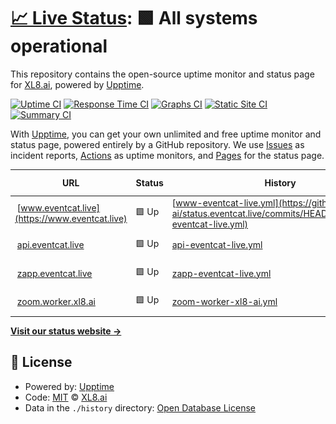 # [📈 Live Status](https://status.eventcat.live): <!--live status--> **🟩 All systems operational**

This repository contains the open-source uptime monitor and status page for [XL8.ai](https://xl8.ai), powered by [Upptime](https://github.com/upptime/upptime).

[![Uptime CI](https://github.com/xl8-ai/status.eventcat.live/workflows/Uptime%20CI/badge.svg)](https://github.com/xl8-ai/status.eventcat.live/actions?query=workflow%3A%22Uptime+CI%22)
[![Response Time CI](https://github.com/xl8-ai/status.eventcat.live/workflows/Response%20Time%20CI/badge.svg)](https://github.com/xl8-ai/status.eventcat.live/actions?query=workflow%3A%22Response+Time+CI%22)
[![Graphs CI](https://github.com/xl8-ai/status.eventcat.live/workflows/Graphs%20CI/badge.svg)](https://github.com/xl8-ai/status.eventcat.live/actions?query=workflow%3A%22Graphs+CI%22)
[![Static Site CI](https://github.com/xl8-ai/status.eventcat.live/workflows/Static%20Site%20CI/badge.svg)](https://github.com/xl8-ai/status.eventcat.live/actions?query=workflow%3A%22Static+Site+CI%22)
[![Summary CI](https://github.com/xl8-ai/status.eventcat.live/workflows/Summary%20CI/badge.svg)](https://github.com/xl8-ai/status.eventcat.live/actions?query=workflow%3A%22Summary+CI%22)

With [Upptime](https://upptime.js.org), you can get your own unlimited and free uptime monitor and status page, powered entirely by a GitHub repository. We use [Issues](https://github.com/xl8-ai/status.eventcat.live/issues) as incident reports, [Actions](https://github.com/xl8-ai/status.eventcat.live/actions) as uptime monitors, and [Pages](https://status.eventcat.live) for the status page.

<!--start: status pages-->
<!-- This summary is generated by Upptime (https://github.com/upptime/upptime) -->
<!-- Do not edit this manually, your changes will be overwritten -->
<!-- prettier-ignore -->
| URL | Status | History | Response Time | Uptime |
| --- | ------ | ------- | ------------- | ------ |
| <img alt="" src="https://icons.duckduckgo.com/ip3/www.eventcat.live.ico" height="13"> [www.eventcat.live](https://www.eventcat.live) | 🟩 Up | [www-eventcat-live.yml](https://github.com/xl8-ai/status.eventcat.live/commits/HEAD/history/www-eventcat-live.yml) | <details><summary><img alt="Response time graph" src="./graphs/www-eventcat-live/response-time-week.png" height="20"> 6368ms</summary><br><a href="https://status.eventcat.live/history/www-eventcat-live"><img alt="Response time 5610" src="https://img.shields.io/endpoint?url=https%3A%2F%2Fraw.githubusercontent.com%2Fxl8-ai%2Fstatus.eventcat.live%2FHEAD%2Fapi%2Fwww-eventcat-live%2Fresponse-time.json"></a><br><a href="https://status.eventcat.live/history/www-eventcat-live"><img alt="24-hour response time 5634" src="https://img.shields.io/endpoint?url=https%3A%2F%2Fraw.githubusercontent.com%2Fxl8-ai%2Fstatus.eventcat.live%2FHEAD%2Fapi%2Fwww-eventcat-live%2Fresponse-time-day.json"></a><br><a href="https://status.eventcat.live/history/www-eventcat-live"><img alt="7-day response time 6368" src="https://img.shields.io/endpoint?url=https%3A%2F%2Fraw.githubusercontent.com%2Fxl8-ai%2Fstatus.eventcat.live%2FHEAD%2Fapi%2Fwww-eventcat-live%2Fresponse-time-week.json"></a><br><a href="https://status.eventcat.live/history/www-eventcat-live"><img alt="30-day response time 5146" src="https://img.shields.io/endpoint?url=https%3A%2F%2Fraw.githubusercontent.com%2Fxl8-ai%2Fstatus.eventcat.live%2FHEAD%2Fapi%2Fwww-eventcat-live%2Fresponse-time-month.json"></a><br><a href="https://status.eventcat.live/history/www-eventcat-live"><img alt="1-year response time 5610" src="https://img.shields.io/endpoint?url=https%3A%2F%2Fraw.githubusercontent.com%2Fxl8-ai%2Fstatus.eventcat.live%2FHEAD%2Fapi%2Fwww-eventcat-live%2Fresponse-time-year.json"></a></details> | <details><summary><a href="https://status.eventcat.live/history/www-eventcat-live">100.00%</a></summary><a href="https://status.eventcat.live/history/www-eventcat-live"><img alt="All-time uptime 100.00%" src="https://img.shields.io/endpoint?url=https%3A%2F%2Fraw.githubusercontent.com%2Fxl8-ai%2Fstatus.eventcat.live%2FHEAD%2Fapi%2Fwww-eventcat-live%2Fuptime.json"></a><br><a href="https://status.eventcat.live/history/www-eventcat-live"><img alt="24-hour uptime 100.00%" src="https://img.shields.io/endpoint?url=https%3A%2F%2Fraw.githubusercontent.com%2Fxl8-ai%2Fstatus.eventcat.live%2FHEAD%2Fapi%2Fwww-eventcat-live%2Fuptime-day.json"></a><br><a href="https://status.eventcat.live/history/www-eventcat-live"><img alt="7-day uptime 100.00%" src="https://img.shields.io/endpoint?url=https%3A%2F%2Fraw.githubusercontent.com%2Fxl8-ai%2Fstatus.eventcat.live%2FHEAD%2Fapi%2Fwww-eventcat-live%2Fuptime-week.json"></a><br><a href="https://status.eventcat.live/history/www-eventcat-live"><img alt="30-day uptime 100.00%" src="https://img.shields.io/endpoint?url=https%3A%2F%2Fraw.githubusercontent.com%2Fxl8-ai%2Fstatus.eventcat.live%2FHEAD%2Fapi%2Fwww-eventcat-live%2Fuptime-month.json"></a><br><a href="https://status.eventcat.live/history/www-eventcat-live"><img alt="1-year uptime 100.00%" src="https://img.shields.io/endpoint?url=https%3A%2F%2Fraw.githubusercontent.com%2Fxl8-ai%2Fstatus.eventcat.live%2FHEAD%2Fapi%2Fwww-eventcat-live%2Fuptime-year.json"></a></details>
| <img alt="" src="https://icons.duckduckgo.com/ip3/api.eventcat.live.ico" height="13"> [api.eventcat.live](https://api.eventcat.live) | 🟩 Up | [api-eventcat-live.yml](https://github.com/xl8-ai/status.eventcat.live/commits/HEAD/history/api-eventcat-live.yml) | <details><summary><img alt="Response time graph" src="./graphs/api-eventcat-live/response-time-week.png" height="20"> 832ms</summary><br><a href="https://status.eventcat.live/history/api-eventcat-live"><img alt="Response time 789" src="https://img.shields.io/endpoint?url=https%3A%2F%2Fraw.githubusercontent.com%2Fxl8-ai%2Fstatus.eventcat.live%2FHEAD%2Fapi%2Fapi-eventcat-live%2Fresponse-time.json"></a><br><a href="https://status.eventcat.live/history/api-eventcat-live"><img alt="24-hour response time 285" src="https://img.shields.io/endpoint?url=https%3A%2F%2Fraw.githubusercontent.com%2Fxl8-ai%2Fstatus.eventcat.live%2FHEAD%2Fapi%2Fapi-eventcat-live%2Fresponse-time-day.json"></a><br><a href="https://status.eventcat.live/history/api-eventcat-live"><img alt="7-day response time 832" src="https://img.shields.io/endpoint?url=https%3A%2F%2Fraw.githubusercontent.com%2Fxl8-ai%2Fstatus.eventcat.live%2FHEAD%2Fapi%2Fapi-eventcat-live%2Fresponse-time-week.json"></a><br><a href="https://status.eventcat.live/history/api-eventcat-live"><img alt="30-day response time 758" src="https://img.shields.io/endpoint?url=https%3A%2F%2Fraw.githubusercontent.com%2Fxl8-ai%2Fstatus.eventcat.live%2FHEAD%2Fapi%2Fapi-eventcat-live%2Fresponse-time-month.json"></a><br><a href="https://status.eventcat.live/history/api-eventcat-live"><img alt="1-year response time 789" src="https://img.shields.io/endpoint?url=https%3A%2F%2Fraw.githubusercontent.com%2Fxl8-ai%2Fstatus.eventcat.live%2FHEAD%2Fapi%2Fapi-eventcat-live%2Fresponse-time-year.json"></a></details> | <details><summary><a href="https://status.eventcat.live/history/api-eventcat-live">100.00%</a></summary><a href="https://status.eventcat.live/history/api-eventcat-live"><img alt="All-time uptime 99.99%" src="https://img.shields.io/endpoint?url=https%3A%2F%2Fraw.githubusercontent.com%2Fxl8-ai%2Fstatus.eventcat.live%2FHEAD%2Fapi%2Fapi-eventcat-live%2Fuptime.json"></a><br><a href="https://status.eventcat.live/history/api-eventcat-live"><img alt="24-hour uptime 100.00%" src="https://img.shields.io/endpoint?url=https%3A%2F%2Fraw.githubusercontent.com%2Fxl8-ai%2Fstatus.eventcat.live%2FHEAD%2Fapi%2Fapi-eventcat-live%2Fuptime-day.json"></a><br><a href="https://status.eventcat.live/history/api-eventcat-live"><img alt="7-day uptime 100.00%" src="https://img.shields.io/endpoint?url=https%3A%2F%2Fraw.githubusercontent.com%2Fxl8-ai%2Fstatus.eventcat.live%2FHEAD%2Fapi%2Fapi-eventcat-live%2Fuptime-week.json"></a><br><a href="https://status.eventcat.live/history/api-eventcat-live"><img alt="30-day uptime 100.00%" src="https://img.shields.io/endpoint?url=https%3A%2F%2Fraw.githubusercontent.com%2Fxl8-ai%2Fstatus.eventcat.live%2FHEAD%2Fapi%2Fapi-eventcat-live%2Fuptime-month.json"></a><br><a href="https://status.eventcat.live/history/api-eventcat-live"><img alt="1-year uptime 99.99%" src="https://img.shields.io/endpoint?url=https%3A%2F%2Fraw.githubusercontent.com%2Fxl8-ai%2Fstatus.eventcat.live%2FHEAD%2Fapi%2Fapi-eventcat-live%2Fuptime-year.json"></a></details>
| <img alt="" src="https://icons.duckduckgo.com/ip3/zapp.eventcat.live.ico" height="13"> [zapp.eventcat.live](https://zapp.eventcat.live) | 🟩 Up | [zapp-eventcat-live.yml](https://github.com/xl8-ai/status.eventcat.live/commits/HEAD/history/zapp-eventcat-live.yml) | <details><summary><img alt="Response time graph" src="./graphs/zapp-eventcat-live/response-time-week.png" height="20"> 690ms</summary><br><a href="https://status.eventcat.live/history/zapp-eventcat-live"><img alt="Response time 1275" src="https://img.shields.io/endpoint?url=https%3A%2F%2Fraw.githubusercontent.com%2Fxl8-ai%2Fstatus.eventcat.live%2FHEAD%2Fapi%2Fzapp-eventcat-live%2Fresponse-time.json"></a><br><a href="https://status.eventcat.live/history/zapp-eventcat-live"><img alt="24-hour response time 199" src="https://img.shields.io/endpoint?url=https%3A%2F%2Fraw.githubusercontent.com%2Fxl8-ai%2Fstatus.eventcat.live%2FHEAD%2Fapi%2Fzapp-eventcat-live%2Fresponse-time-day.json"></a><br><a href="https://status.eventcat.live/history/zapp-eventcat-live"><img alt="7-day response time 690" src="https://img.shields.io/endpoint?url=https%3A%2F%2Fraw.githubusercontent.com%2Fxl8-ai%2Fstatus.eventcat.live%2FHEAD%2Fapi%2Fzapp-eventcat-live%2Fresponse-time-week.json"></a><br><a href="https://status.eventcat.live/history/zapp-eventcat-live"><img alt="30-day response time 1275" src="https://img.shields.io/endpoint?url=https%3A%2F%2Fraw.githubusercontent.com%2Fxl8-ai%2Fstatus.eventcat.live%2FHEAD%2Fapi%2Fzapp-eventcat-live%2Fresponse-time-month.json"></a><br><a href="https://status.eventcat.live/history/zapp-eventcat-live"><img alt="1-year response time 1275" src="https://img.shields.io/endpoint?url=https%3A%2F%2Fraw.githubusercontent.com%2Fxl8-ai%2Fstatus.eventcat.live%2FHEAD%2Fapi%2Fzapp-eventcat-live%2Fresponse-time-year.json"></a></details> | <details><summary><a href="https://status.eventcat.live/history/zapp-eventcat-live">100.00%</a></summary><a href="https://status.eventcat.live/history/zapp-eventcat-live"><img alt="All-time uptime 100.00%" src="https://img.shields.io/endpoint?url=https%3A%2F%2Fraw.githubusercontent.com%2Fxl8-ai%2Fstatus.eventcat.live%2FHEAD%2Fapi%2Fzapp-eventcat-live%2Fuptime.json"></a><br><a href="https://status.eventcat.live/history/zapp-eventcat-live"><img alt="24-hour uptime 100.00%" src="https://img.shields.io/endpoint?url=https%3A%2F%2Fraw.githubusercontent.com%2Fxl8-ai%2Fstatus.eventcat.live%2FHEAD%2Fapi%2Fzapp-eventcat-live%2Fuptime-day.json"></a><br><a href="https://status.eventcat.live/history/zapp-eventcat-live"><img alt="7-day uptime 100.00%" src="https://img.shields.io/endpoint?url=https%3A%2F%2Fraw.githubusercontent.com%2Fxl8-ai%2Fstatus.eventcat.live%2FHEAD%2Fapi%2Fzapp-eventcat-live%2Fuptime-week.json"></a><br><a href="https://status.eventcat.live/history/zapp-eventcat-live"><img alt="30-day uptime 100.00%" src="https://img.shields.io/endpoint?url=https%3A%2F%2Fraw.githubusercontent.com%2Fxl8-ai%2Fstatus.eventcat.live%2FHEAD%2Fapi%2Fzapp-eventcat-live%2Fuptime-month.json"></a><br><a href="https://status.eventcat.live/history/zapp-eventcat-live"><img alt="1-year uptime 100.00%" src="https://img.shields.io/endpoint?url=https%3A%2F%2Fraw.githubusercontent.com%2Fxl8-ai%2Fstatus.eventcat.live%2FHEAD%2Fapi%2Fzapp-eventcat-live%2Fuptime-year.json"></a></details>
| <img alt="" src="https://icons.duckduckgo.com/ip3/zoom.worker.xl8.ai.ico" height="13"> [zoom.worker.xl8.ai](https://zoom.worker.xl8.ai) | 🟩 Up | [zoom-worker-xl8-ai.yml](https://github.com/xl8-ai/status.eventcat.live/commits/HEAD/history/zoom-worker-xl8-ai.yml) | <details><summary><img alt="Response time graph" src="./graphs/zoom-worker-xl8-ai/response-time-week.png" height="20"> 240ms</summary><br><a href="https://status.eventcat.live/history/zoom-worker-xl8-ai"><img alt="Response time 391" src="https://img.shields.io/endpoint?url=https%3A%2F%2Fraw.githubusercontent.com%2Fxl8-ai%2Fstatus.eventcat.live%2FHEAD%2Fapi%2Fzoom-worker-xl8-ai%2Fresponse-time.json"></a><br><a href="https://status.eventcat.live/history/zoom-worker-xl8-ai"><img alt="24-hour response time 115" src="https://img.shields.io/endpoint?url=https%3A%2F%2Fraw.githubusercontent.com%2Fxl8-ai%2Fstatus.eventcat.live%2FHEAD%2Fapi%2Fzoom-worker-xl8-ai%2Fresponse-time-day.json"></a><br><a href="https://status.eventcat.live/history/zoom-worker-xl8-ai"><img alt="7-day response time 240" src="https://img.shields.io/endpoint?url=https%3A%2F%2Fraw.githubusercontent.com%2Fxl8-ai%2Fstatus.eventcat.live%2FHEAD%2Fapi%2Fzoom-worker-xl8-ai%2Fresponse-time-week.json"></a><br><a href="https://status.eventcat.live/history/zoom-worker-xl8-ai"><img alt="30-day response time 349" src="https://img.shields.io/endpoint?url=https%3A%2F%2Fraw.githubusercontent.com%2Fxl8-ai%2Fstatus.eventcat.live%2FHEAD%2Fapi%2Fzoom-worker-xl8-ai%2Fresponse-time-month.json"></a><br><a href="https://status.eventcat.live/history/zoom-worker-xl8-ai"><img alt="1-year response time 391" src="https://img.shields.io/endpoint?url=https%3A%2F%2Fraw.githubusercontent.com%2Fxl8-ai%2Fstatus.eventcat.live%2FHEAD%2Fapi%2Fzoom-worker-xl8-ai%2Fresponse-time-year.json"></a></details> | <details><summary><a href="https://status.eventcat.live/history/zoom-worker-xl8-ai">100.00%</a></summary><a href="https://status.eventcat.live/history/zoom-worker-xl8-ai"><img alt="All-time uptime 99.86%" src="https://img.shields.io/endpoint?url=https%3A%2F%2Fraw.githubusercontent.com%2Fxl8-ai%2Fstatus.eventcat.live%2FHEAD%2Fapi%2Fzoom-worker-xl8-ai%2Fuptime.json"></a><br><a href="https://status.eventcat.live/history/zoom-worker-xl8-ai"><img alt="24-hour uptime 100.00%" src="https://img.shields.io/endpoint?url=https%3A%2F%2Fraw.githubusercontent.com%2Fxl8-ai%2Fstatus.eventcat.live%2FHEAD%2Fapi%2Fzoom-worker-xl8-ai%2Fuptime-day.json"></a><br><a href="https://status.eventcat.live/history/zoom-worker-xl8-ai"><img alt="7-day uptime 100.00%" src="https://img.shields.io/endpoint?url=https%3A%2F%2Fraw.githubusercontent.com%2Fxl8-ai%2Fstatus.eventcat.live%2FHEAD%2Fapi%2Fzoom-worker-xl8-ai%2Fuptime-week.json"></a><br><a href="https://status.eventcat.live/history/zoom-worker-xl8-ai"><img alt="30-day uptime 99.74%" src="https://img.shields.io/endpoint?url=https%3A%2F%2Fraw.githubusercontent.com%2Fxl8-ai%2Fstatus.eventcat.live%2FHEAD%2Fapi%2Fzoom-worker-xl8-ai%2Fuptime-month.json"></a><br><a href="https://status.eventcat.live/history/zoom-worker-xl8-ai"><img alt="1-year uptime 99.86%" src="https://img.shields.io/endpoint?url=https%3A%2F%2Fraw.githubusercontent.com%2Fxl8-ai%2Fstatus.eventcat.live%2FHEAD%2Fapi%2Fzoom-worker-xl8-ai%2Fuptime-year.json"></a></details>

<!--end: status pages-->

[**Visit our status website →**](https://status.eventcat.live)

## 📄 License

- Powered by: [Upptime](https://github.com/upptime/upptime)
- Code: [MIT](./LICENSE) © [XL8.ai](https://xl8.ai)
- Data in the `./history` directory: [Open Database License](https://opendatacommons.org/licenses/odbl/1-0/)
